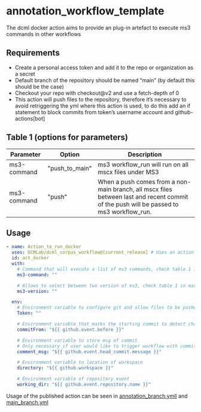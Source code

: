 #  annotation_workflow_template

The dcml docker action aims to provide an plug-in artefact to execute ms3 commands in other workflows

## Requirements
* Create a personal access token and add it to the repo or organization as a secret
* Default branch of the repository should be named “main” (by default this should be the case)
* Checkout your repo with checkout@v2 and use a fetch-depth of 0
* This action will push files to the repository, therefore it’s necessary to avoid retriggering the yml where this action is used, to do this add an if statement to block commits from token’s username account and github-actions[bot]

## Table 1 (options for parameters)


Parameter          | Option          | Description          |
| ------------- | ------------- | ------------- |
| ms3-command| "push_to_main"|ms3 workflow_run will run on all mscx files under MS3|
| ms3-command| "push"|When a push comes from a non-main branch,  all mscx files between last and recent commit of the push will be passed to ms3 workflow_run.|


## Usage
```yml
- name: Action_to_run_docker
  uses: DCMLab/dcml_corpus_workflow@[current_release] # Uses an action in the root directory
  id: act_docker
  with:
    # Command that will execute a list of ms3 commands, check table 1 in marketplace to see available commands
    ms3-command: ""

    # Allows to select between two version of ms3, check table 1 in marketplace to see available commands
    ms3-version: ""

  env:
    # Environment variable to configure git and allow files to be pushed
    Token: ""

    # Environment variable that marks the starting commit to detect changes
    commitFrom: "${{ github.event.before }}"

    # Environment variable to store msg of commit
    # Only necessary if user would like to trigger workflow with commit
    comment_msg: "${{ github.event.head_commit.message }}"

    # Environment variable to location of workspace
    directory: "${{ github.workspace }}"

    # Environment variable of repository event
    working_dir: "${{ github.event.repository.name }}"

```


Usage of the published action can be seen in [annotation_branch.ymll](https://github.com/DCMLab/annotation_workflow_template/blob/main/.github/workflows/annotation_branch.yml) and [main_branch.yml](https://github.com/DCMLab/annotation_workflow_template/blob/main/.github/workflows/main_branch.yml)

